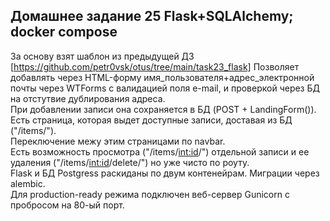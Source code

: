 ## Домашнее задание 25 Flask+SQLAlchemy; docker compose
За основу взят шаблон из предыдущей ДЗ
[https://github.com/petr0vsk/otus/tree/main/task23_flask]
Позволяет добавлять через HTML-форму имя_пользователя+адрес_электронной почты через WTForms c валидацией поля e-mail, и проверкой через БД на отстутвие дублирования адреса.   
При добавлении записи она сохраняется в БД (POST + LandingForm()).    
Есть страница, которая выдет доступные записи, доставая из БД ("/items/").   
Переключение межу этим страницами по navbar.    
Есть возможность просмотра ("/items/<int:id>/") отдельной записи и ее удаления ("/items/<int:id>/delete/") но уже чисто по роуту.    
Flask и БД Postgress раскиданы по двум контенейрам.  Миграции через alembic.  
Для production-ready режима подключен веб-сервер Gunicorn с пробросом на 80-ый порт.     
